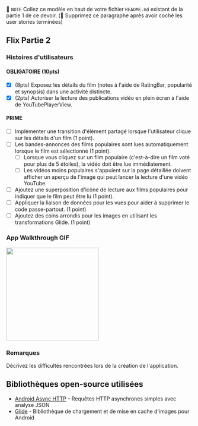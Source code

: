📝 `NOTE` Collez ce modèle en haut de votre fichier `README.md` existant de la partie 1 de ce devoir. (🚫 Supprimez ce paragraphe après avoir coché les user stories terminées)

## Flix Partie 2

### Histoires d'utilisateurs

#### OBLIGATOIRE (10pts)

- [x] (8pts) Exposez les détails du film (notes à l'aide de RatingBar, popularité et synopsis) dans une activité distincte.
- [x] (2pts) Autoriser la lecture des publications vidéo en plein écran à l'aide de YouTubePlayerView.

#### PRIME

- [ ] Implémenter une transition d'élément partagé lorsque l'utilisateur clique sur les détails d'un film (1 point).
- [ ] Les bandes-annonces des films populaires sont lues automatiquement lorsque le film est sélectionné (1 point).
  - [ ] Lorsque vous cliquez sur un film populaire (c'est-à-dire un film voté pour plus de 5 étoiles), la vidéo doit être lue immédiatement.
  - [ ] Les vidéos moins populaires s'appuient sur la page détaillée doivent afficher un aperçu de l'image qui peut lancer la lecture d'une vidéo YouTube.
- [ ] Ajoutez une superposition d'icône de lecture aux films populaires pour indiquer que le film peut être lu (1 point).
- [ ] Appliquer la liaison de données pour les vues pour aider à supprimer le code passe-partout. (1 point)
- [ ] Ajoutez des coins arrondis pour les images en utilisant les transformations Glide. (1 point)

### App Walkthrough GIF
<img src="https://submissions.us-east-1.linodeobjects.com/android_university/6mdE0K8X.gif" width=250><br>

### Remarques

Décrivez les difficultés rencontrées lors de la création de l'application.

## Bibliothèques open-source utilisées
- [Android Async HTTP](https://github.com/codepath/CPAsyncHttpClient) - Requêtes HTTP asynchrones simples avec analyse JSON
- [Glide](https://github.com/bumptech/glide) - Bibliothèque de chargement et de mise en cache d'images pour Android
